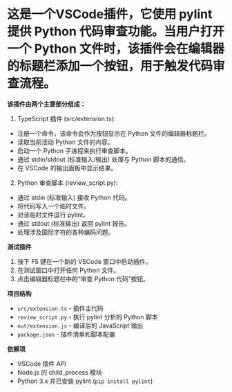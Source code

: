 # 这是一个VSCode插件，它使用 pylint 提供 Python 代码审查功能。当用户打开一个 Python 文件时，该插件会在编辑器的标题栏添加一个按钮，用于触发代码审查流程。

**该插件由两个主要部分组成：**
1. TypeScript 插件 (src/extension.ts):
* 注册一个命令，该命令会作为按钮显示在 Python 文件的编辑器标题栏。
* 读取当前活动 Python 文件的内容。
* 启动一个 Python 子进程来执行审查脚本。
* 通过 stdin/stdout (标准输入/输出) 处理与 Python 脚本的通信。
* 在 VSCode 的输出面板中显示结果。

2. Python 审查脚本 (review_script.py):
* 通过 stdin (标准输入) 接收 Python 代码。
* 将代码写入一个临时文件。
* 对该临时文件运行 pylint。
* 通过 stdout (标准输出) 返回 pylint 报告。
* 处理涉及国际字符的各种编码问题。

**测试插件**
1.  按下 F5 键在一个新的 VSCode 窗口中启动插件。
2.  在测试窗口中打开任何 Python 文件。
3.  点击编辑器标题栏中的“审查 Python 代码”按钮。

**项目结构**
*   `src/extension.ts` - 插件主代码
*   `review_script.py` - 执行 pylint 分析的 Python 脚本
*   `out/extension.js` - 编译后的 JavaScript 输出
*   `package.json` - 插件清单和脚本配置

**依赖项**

*   VSCode 插件 API
*   Node.js 的 child_process 模块
*   Python 3.x 并已安装 pylint (`pip install pylint`)
